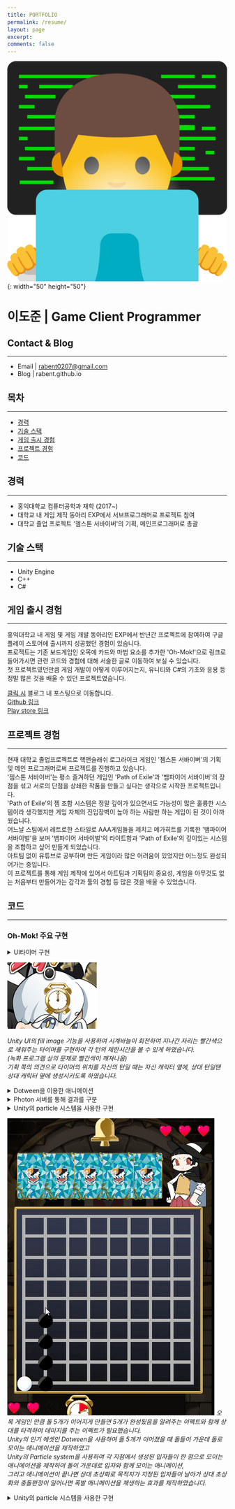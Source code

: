 ```yaml
---
title: PORTFOLIO
permalink: /resume/
layout: page
excerpt: 
comments: false
---
```


![emoji](/assets/img/1f468-1f4bb.png){: width="50" height="50"}
# **이도준 | Game Client Programmer**


## Contact & Blog
---
+ Email | rabent0207@gmail.com
+ Blog | rabent.github.io

## 목차
---
* [경력](#경력)  
* [기술 스택](#기술-스택)  
* [게임 출시 경험](#게임-출시-경험)  
* [프로젝트 경험](#프로젝트-경험)  
* [코드](#코드)   


## 경력
---
+ 홍익대학교 컴퓨터공학과 재학  (2017~)
+ 대학교 내 게임 제작 동아리 EXP에서 서브프로그래머로 프로젝트 참여
+ 대학교 졸업 프로젝트 '젬스톤 서바이버'의 기획, 메인프로그래머로 총괄

## 기술 스택
---
- Unity Engine
- C++
- C#

## 게임 출시 경험
---
홍익대학교 내 게임 및 게임 개발 동아리인 EXP에서 반년간 프로젝트에 참여하여 구글 플레이 스토어에 출시까지 성공했던 경험이 있습니다.  
프로젝트는 기존 보드게임인 오목에 카드와 마법 요소를 추가한 'Oh-Mok!'으로 링크로 들어가시면 관련 코드와 경험에 대해 서술한 글로 이동하여 보실 수 있습니다.  
첫 프로젝트였던만큼 게임 개발이 어떻게 이루어지는지, 유니티와 C#의 기초와 응용 등 정말 많은 것을 배울 수 있던 프로젝트였습니다.

[클릭 시](https://rabent.github.io/Oh-Mok!/) 블로그 내 포스팅으로 이동합니다.  
[Github 링크](https://github.com/nilbace/Oh-MOK)  
[Play store 링크](https://play.google.com/store/apps/details?id=com.ExPStudio.magical)

## 프로젝트 경험
---
현재 대학교 졸업프로젝트로 핵앤슬래쉬 로그라이크 게임인 '젬스톤 서바이버'의 기획 및 메인 프로그래머로써 프로젝트를 진행하고 있습니다.  
'젬스톤 서바이버'는 평소 즐겨하던 게임인 'Path of Exile'과 '뱀파이어 서바이버'의 장점을 섞고 서로의 단점을 상쇄한 작품을 만들고 싶다는 생각으로 시작한 프로젝트입니다.  
'Path of Exile'의 젬 조합 시스템은 정말 깊이가 있으면서도 가능성이 많은 훌륭한 시스템이라 생각했지만 게임 자체의 진입장벽이 높아 하는 사람만 하는 게임이 된 것이 아까웠습니다.  
어느날 스팀에서 레트로한 스타일로 AAA게임들을 제치고 메가히트를 기록한 '뱀파이어 서바이벌'을 보며 '뱀파이어 서바이벌'의 라이트함과 'Path of Exile'의 깊이있는 시스템을 조합하고 싶어 만들게 되었습니다.  
아트팀 없이 유튜브로 공부하며 만든 게임이라 많은 어려움이 있었지만 어느정도 완성되어가는 중입니다.  
이 프로젝트를 통해 게임 제작에 있어서 아트팀과 기획팀의 중요성, 게임을 아무것도 없는 처음부터 만들어가는 감각과 툴의 경험 등 많은 것을 배울 수 있었습니다.

## 코드
---

### Oh-Mok! 주요 구현

<details>
<summary>UI타이머 구현</summary>
<div markdown="1">

{% highlight c# %}

void Update() {
        if(timeron) {
            time+=Time.deltaTime; //time이란 int변수에 각 턴의 지나간 시간을 저장
            if(time>=30) {
                if(isMyTurn) endMyTurn(); //시간이 30초를 지나면 (자기턴일때) 턴을 종료
            }
        }
    }

[PunRPC] void startMyTurn()
    {
        isMyTurn = true;
        canuseCard = true;  // 카드를 사용할 수 있게 함
        timeron=true;
        for (int i = 0; i < 81; i++)
        {
            if (gomokuData[i] == 0)   // 아직 돌을 두지 않은 부분만 클릭할 수 있게 함
                gomokuTable[i].interactable = true;
        }
        PV.RPC("timermake", RpcTarget.AllBuffered); //두 클라이언트 양쪽에 모두 'timermake' 함수를 실행시킴
        NetWorkManager.instance.printScreenString("나의 턴");  // '나의 턴' 출력
    }

[PunRPC] void timermake() {
    if(timerins!=null) Destroy(timerins); //만약 타이머가 이미 있다면 파괴함
    if(isMyTurn) {
        timerins=Instantiate(timer, new Vector3(-150,-550,10), Quaternion.identity); // 자기쪽 위치
        timerins.transform.SetParent(this.transform.parent.transform,false); //timer는 unity UI의 fill image 기능을 사용하기에 캔버스 내부 오브젝트의 자식으로 만들어줌
    }
    else {
        timerins=Instantiate(timer, new Vector3(-400,830,10), Quaternion.identity); //상대쪽 위치
        timerins.transform.SetParent(this.transform.parent.transform,false);
    }
    time=0; //시간 초기화
}

{% endhighlight %}

</div>
</details>

![timer.gif](/assets/img/timer.gif)

*Unity UI의 fill image 기능을 사용하여 시계바늘이 회전하여 지나간 자리는 빨간색으로 채워주는 타이머를 구현하여 각 턴의 제한시간을 볼 수 있게 하였습니다.  
(녹화 프로그램 상의 문제로 빨간색이 깨져나옴)  
기획 쪽의 의견으로 타이머의 위치를 자신의 턴일 때는 자신 캐릭터 옆에, 상대 턴일땐 상대 캐릭터 옆에 생성시키도록 하였습니다.*

<details>
<summary>Dotween을 이용한 애니메이션</summary>
<div markdown="1">
{% highlight c# %}
void dolmove(Image img) { //돌 5개가 모이면 가운데 돌로 돌들이 이동하는 애니메이션
    Vector3 tmp=img.transform.position;
    Sequence seq=DOTween.Sequence();
    seq.Join(img.transform.DOMove(charging.center,0.75f));
    seq.Join(img.transform.DOScale(new Vector3(0,0,0),3f));
    seq.Join(img.DOFade(0, 2f).SetEase(Ease.InQuad));
    seq.Append(img.transform.DOMove(tmp,0));
    seq.Join(img.transform.DOScale(new Vector3(1,1,1),0));
}
{% endhighlight %}
</div>
</details>

<details>
<summary>Photon 서버를 통해 결과를 구분</summary>
<div markdown="1">
{% highlight c# %}
if(PhotonNetwork.IsMasterClient)  // 검은 돌이 오목을 완성한 경우. 내가 MasterClient이면 내가 검은 돌을 두는 사람이므로 내가 공격에 성공한 것임 → 상대방 HP를 깎음
    {
        StartCoroutine(enemyshoot()); //충돌 시 폭발하는 파티클 투사체를 상대 캐릭터를 향해 발사함
        PlayerManager.enemyPlayerManager.GetDamaged();
    }
    else
    {
        StartCoroutine(myshoot()); //투사체를 내 캐릭터를 향해 발사함
        PlayerManager.myPlayerManager.GetDamaged();
    }
{% endhighlight %}
</div>
</details>

<details>
<summary>Unity의 particle 시스템을 사용한 구현</summary>
<div markdown="1">
{% highlight c# %}
using System.Collections;
using UnityEngine;
[RequireComponent(typeof(ParticleSystem))]
public class charging : MonoBehaviour {
	ParticleSystem ps;
	ParticleSystem.Particle[] m_Particles;
	public static Vector3 center;
	float speed = 5f;
	int numParticlesAlive;
	void Start () {
		ps = GetComponent<ParticleSystem>();
		if (!GetComponent<Transform>()){
			GetComponent<Transform>();
		}
	}
	void Update () {
		m_Particles = new ParticleSystem.Particle[ps.main.maxParticles];
		numParticlesAlive = ps.GetParticles(m_Particles);
		float step = speed * Time.deltaTime;
		for (int i = 0; i < numParticlesAlive; i++) {
			m_Particles[i].position = Vector3.LerpUnclamped(m_Particles[i].position, center, step);
		}
		ps.SetParticles(m_Particles, numParticlesAlive);
	}
}
{% endhighlight %}
</div>
</details>

![particle.gif](/assets/img/part.gif)
*오목 게임인 만큼 돌 5개가 이어지게 만들면 5개가 완성됬음을 알려주는 이펙트와 함께 상대를 타격하여 데미지를 주는 이펙트가 필요했습니다.  
Unity의 인기 에셋인 Dotween을 사용하여 돌 5개가 이어졌을 때 돌들이 가운데 돌로 모이는 애니메이션을 제작하였고  
Unity의 Particle system을 사용하여 각 지점에서 생성된 입자들이 한 점으로 모이는 애니메이션을 제작하여 돌이 가운데로 입자와 함께 모이는 애니메이션,  
그리고 애니메이션이 끝나면 상대 초상화로 목적지가 지정된 입자들이 날아가 상대 초상화와 충돌판정이 일어나면 폭발 애니메이션을 재생하는 효과를 제작하였습니다.*

<details>
<summary>Unity의 particle 시스템을 사용한 구현</summary>
<div markdown="1">
{% highlight c# %}
[PunRPC] void cardsyncro(int[] indexs) {
    PlayerManager.enemyPlayerManager.cardDataBuffer=new List<CardData>(100); 
    for(int i=0; i<indexs.Length; i++) {
        CardData item = PlayerManager.enemyPlayerManager.cardDataSO.items[indexs[i]];
        PlayerManager.enemyPlayerManager.cardDataBuffer.Add(item); // 상대 클라이언트에서 보이는 나의 손패를 실제 내 클라이언트에서의 나의 손패와 동기화시킴
    }
    PlayerManager.enemyPlayerManager.AddFiveCard();
}

public void draw() 
    {
        PlayerManager.myPlayerManager.character_img.GetComponent<SpriteRenderer>().sprite=PlayerManager.myPlayerManager.drawimg; //캐릭터 초상화를 화해제안 이미지로 교체
        PlayerManager.myPlayerManager.character_img.GetComponent<SpriteRenderer>().transform.localScale=new Vector3(0.15f,0.15f,0.15f);
        PlayerManager.myPlayerManager.drawready=true;
        this.gameObject.GetComponent<AudioSource>().Play(); //화해제안 효과음을 play
        PV.RPC("drawsyncro", RpcTarget.OthersBuffered);
        if(PlayerManager.myPlayerManager.drawready==true && PlayerManager.enemyPlayerManager.drawready==true) {
            GameManager.instance.draw();
            PV.RPC("drawstop", RpcTarget.AllBuffered); //양쪽 모두 화해 버튼을 눌렀을 시 게임을 종료하고 무승부 결과창을 띄움
        }    
    }

[PunRPC] void drawsyncro() { //상대 클라이언트에 내 클라이언트에서 화해 버튼을 누른 결과를 동기화하는 함수
    this.gameObject.GetComponent<AudioSource>().Play();
    PlayerManager.enemyPlayerManager.character_img.GetComponent<SpriteRenderer>().sprite=PlayerManager.enemyPlayerManager.drawimg;
    PlayerManager.enemyPlayerManager.character_img.GetComponent<SpriteRenderer>().transform.localScale=new Vector3(0.15f,0.15f,0.15f);
    PlayerManager.enemyPlayerManager.drawready=true;
}
{% endhighlight %}

![draw.gif](/assets/img/draw.gif)
*Photon 서버를 이용하여 상대의 클라이언트와 나의 클라이언트의 손패를 동기화시키는 코드입니다.  
또한 기획상 화해 버튼을 누르면 상대가 알게되고 양쪽 모두 화해 버튼을 누를 수 무승부로 끝나는 시스템을  
구현하기 위해 Photon 서버를 사용하여 한쪽에서 화해 버튼을 누를 시 상대 클라이언트를 변화시키도록 구현하였습니다.*

### 젬스톤 서바이버

상기한 코드들과 달리 젬스톤 서바이버에서는 메인 프로그래머를 담당했기에 구현을 전부 게시하기가 어려워 [깃허브 링크](https://github.com/rabent/gemstone)를 첨부하였습니다.  
대신 스크립트간의 관계를 간략히 볼 수 있는 클래스 다이어그램을 staruml으로 만들었습니다. ui등 간단한 기능은 생략하였습니다.  

![클래스 다이어그램](/assets/img/클래스%20다이어그램.PNG)

저희 게임은 로그라이크 핵앤슬래시 게임으로 playermanager이 관리하는 캐릭터가 invenmanager가 관리하는 인벤토리의 석판에 젬을 장착하여 스킬을 사용합니다.  
적은 미리 정해진 SpawnData의 수치대로 초기화된 후 Spawner를 통해 필드에 소환됩니다. GemSpawner는 Enemy가 사망하면 Dead함수에서 젬 리스트중 하나를 자리에 스폰합니다.  
인벤토리는 여러개의 slot과 slot이 달린 석판으로 이루어져 있습니다. slot은 Unity의 eventhandler 기능으로 내용물의 설명패널 띄우기, 드래그 앤 드랍을 통한 스왑을 지원합니다.  
각 석판엔 weaponmanager이 붙어있어 석판의 slot에 담긴 액티브 젬과 패시브 젬을 모두 취합한 결과를 젬의 종류에 따라 투사체, 마법 등 다르게 사용하게 됩니다.  
투사체, enemy, 마법 등 계속해서 생성이 필요한 오브젝트는 poolmanager에서 pool에 없다면 생성하고 pool에 있지만 inactive된 오브젝트는 다시 active하여 가져옵니다.  
게임의 라운드가 끝나면 gamemanager가 UImanager를 참조하여 상점 페이즈를 시작합니다. shopmanager가 관리하는 상점 페이즈에서는 골드를 소모하여 인벤토리 석판의 잠긴 슬롯을 개방할 수 있습니다.  
게임을 처음부터 개발해본 경험이 없어 Bottom-up 방식으로 개발되었습니다.
